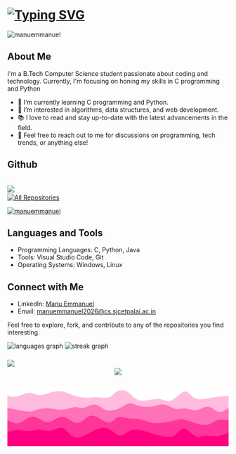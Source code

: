 <!--<img title="manuemmanuel" alt="README" src="https://media.giphy.com/media/NKEt9elQ5cR68/giphy.gif">-->


# [![Typing SVG](https://readme-typing-svg.demolab.com/?lines=Hey+there!+👋;I'm+Manu+Emmanuel)](https://git.io/typing-svg)

 <img width="868px" src="https://github-readme-activity-graph.vercel.app/graph?username=manuemmanuel&theme=react-dark" alt="manuemmanuel"/>

## About Me

I'm a B.Tech Computer Science student passionate about coding and technology. Currently, I'm focusing on honing my skills in C programming and Python

- 🌱 I’m currently learning C programming and Python.
- 🔭 I’m interested in algorithms, data structures, and web development.
- 📚 I love to read and stay up-to-date with the latest advancements in the field.
- 💬 Feel free to reach out to me for discussions on programming, tech trends, or anything else!

## Github
<!--![GitHub followers](https://img.shields.io/github/followers/manuemmanuel?style=social&link=https%253A%252F%252Fgithub.com%252Fmanuemmanuel)-->
<br>
<a href="https://github.com/manuemmanuel">
    <img src="https://github-stats-alpha.vercel.app/api?username=manuemmanuel&cc=22272e&tc=37BCF6&ic=fff&bc=0000">
</a>
<br>
<a href="https://github.com/manuemmanuel?tab=repositories"><img alt="All Repositories" title="All Repositories" src="https://custom-icon-badges.demolab.com/badge/-See%20My%20Repositories%20Here-1F222E?style=for-the-badge&logoColor=white&logo=repo"/></a>
<br>
<p align="left"> <a href="https://github.com/manuemmanuel"><img src="https://github-profile-trophy.vercel.app/?username=manuemmanuel&theme=nord" alt="manuemmanuel" /></a> </p>

## Languages and Tools
- Programming Languages: C, Python, Java
- Tools: Visual Studio Code, Git
- Operating Systems: Windows, Linux

## Connect with Me
- LinkedIn: [Manu Emmanuel](https://www.linkedin.com/in/manu-emmanuel-a8b96527bl)
- Email: manuemmanuel2026@cs.sjcetpalai.ac.in

Feel free to explore, fork, and contribute to any of the repositories you find interesting. 

<div align="left">
  <img src="https://github-readme-stats.vercel.app/api/top-langs?username=manuemmanuel&locale=en&hide_title=false&layout=compact&card_width=320&langs_count=5&theme=midnight-purple&hide_border=true&order=2" height="150" alt="languages graph"  />
  <img src="https://streak-stats.demolab.com?user=manuemmanuel&locale=en&mode=daily&theme=midnight-purple&hide_border=true&border_radius=5&date_format=j M[ Y]&order=3" height="150" alt="streak graph"  />
 

</div>

###

<img src="https://user-images.githubusercontent.com/73097560/115834477-dbab4500-a447-11eb-908a-139a6edaec5c.gif"/>
<div align="center">
  <img src="https://profile-counter.glitch.me/manuemmanuel/count.svg?"  />
</div>

###


<img src="assets/footer.svg" alt="footer"  />
